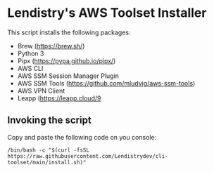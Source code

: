 # Lendistry's AWS Toolset Installer

This script installs the following packages:
- Brew (https://brew.sh/)
- Python 3
- Pipx (https://pypa.github.io/pipx/)
- AWS CLI
- AWS SSM Session Manager Plugin
- AWS SSM Tools (https://github.com/mludvig/aws-ssm-tools)
- AWS VPN Client
- Leapp (https://leapp.cloud/9


## Invoking the script

Copy and paste the following code on you console:

```
/bin/bash -c "$(curl -fsSL https://raw.githubusercontent.com/Lendistrydev/cli-toolset/main/install.sh)"
```